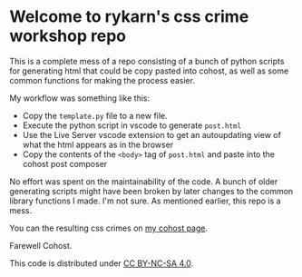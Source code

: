# Welcome to rykarn's css crime workshop repo

This is a complete mess of a repo consisting of a bunch of python scripts for generating html that could be copy pasted into cohost, as well as some common functions for making the process easier.

My workflow was something like this:

- Copy the `template.py` file to a new file.
- Execute the python script in vscode to generate `post.html`
- Use the Live Server vscode extension to get an autoupdating view of what the html appears as in the browser
- Copy the contents of the `<body>` tag of `post.html` and paste into the cohost post composer

No effort was spent on the maintainability of the code. A bunch of older generating scripts might have been broken by later changes to the common library functions I made. I'm not sure. As mentioned earlier, this repo is a mess.

You can the resulting css crimes on [my cohost page](https://cohost.org/rykarn/tagged/css%20crimes).

Farewell Cohost.

This code is distributed under [CC BY-NC-SA 4.0](https://creativecommons.org/licenses/by-nc-sa/4.0/deed.en).
